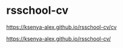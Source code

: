 # rsschool-cv

https://ksenya-alex.github.io/rsschool-cv/cv

https://ksenya-alex.github.io/rsschool-cv/
